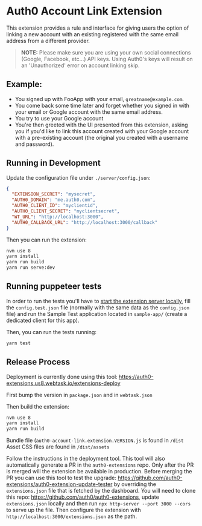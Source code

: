 # Auth0 Account Link Extension

This extension provides a rule and interface for giving users the option of linking a new account
with an existing registered with the same email address from a different provider.

> **NOTE:** Please make sure you are using your own social connections (Google, Facebook, etc...) API keys. Using Auth0's keys will result on an 'Unauthorized' error on account linking skip.

## Example:
- You signed up with FooApp with your email, `greatname@example.com`.
- You come back some time later and forget whether you signed in with your email or Google account with the same email address.
- You try to use your Google account
- You're then greeted with the UI presented from this extension, asking you if
  you'd like to link this account created with your Google account with a
  pre-existing account (the original you created with a username and password).

## Running in Development

Update the configuration file under `./server/config.json`:

```json
{
  "EXTENSION_SECRET": "mysecret",
  "AUTH0_DOMAIN": "me.auth0.com",
  "AUTH0_CLIENT_ID": "myclientid",
  "AUTH0_CLIENT_SECRET": "myclientsecret",
  "WT_URL": "http://localhost:3000",
  "AUTH0_CALLBACK_URL": "http://localhost:3000/callback"
}
```

Then you can run the extension:

```bash
nvm use 8
yarn install
yarn run build
yarn run serve:dev
```

## Running puppeteer tests

In order to run the tests you'll have to [start the extension server locally](https://github.com/auth0-extensions/auth0-account-link-extension#running-in-development), fill the `config.test.json` file (normally with the same data as the `config.json` file) and run the Sample Test application located in `sample-app/` (create a dedicated client for this app).

Then, you can run the tests running:
```bash
yarn test
```

## Release Process

Deployment is currently done using this tool: https://auth0-extensions.us8.webtask.io/extensions-deploy

First bump the version in `package.json` and in `webtask.json`

Then build the extension:

```bash
nvm use 8
yarn install
yarn run build
```

Bundle file (`auth0-account-link.extension.VERSION.js` is found in `/dist`
Asset CSS files are found in `/dist/assets`

Follow the instructions in the deployment tool.  This tool will also automatically generate a PR in the `auth0-extensions` repo.  Only after the PR is merged will the extension be available in production.  Before merging the PR you can use this tool to test the upgrade: https://github.com/auth0-extensions/auth0-extension-update-tester by overriding the `extensions.json` file that is fetched by the dashboard.  You will need to clone this repo: https://github.com/auth0/auth0-extensions, update `extensions.json` locally and then run `npx http-server --port 3000 --cors` to serve up the file.  Then configure the extension with `http://localhost:3000/extensions.json` as the path.
